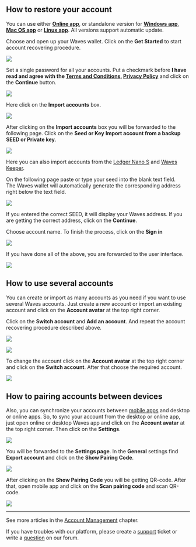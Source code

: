 ## How to restore your account

You can use either [**Online app**](https://dex.wavesplatform.com), or standalone version for [**Windows app**](https://wavesplatform.com/files/WavesDEX-win.zip), [**Mac OS app**](https://wavesplatform.com/files/WavesDEX-mac.dmg) or [**Linux app**](https://wavesplatform.com/files/WavesDEX-linux.deb). All versions support automatic update.

Choose and open up your Waves wallet. Click on the **Get Started** to start account recovering procedure.

![](/_assets/account_restoring_01.png)

Set a single password for all your accounts. Put a checkmark before **I have read and agree with the [Terms and Conditions](https://wavesplatform.com/files/docs/Waves_terms_and_conditions.pdf), [Privacy Policy](https://wavesplatform.com/files/docs/Waves_privacy_policy.pdf)** and click on the **Continue** button.

![](/_assets/account_restoring_02.png)

Here click on the **Import accounts** box.

![](/_assets/account_restoring_03.png)

After clicking on the **Import accounts** box you will be forwarded to the following page. Click on the **Seed or Key** **Import account from a backup SEED or Private key**.

![](/_assets/account_restoring_05.png)

Here you can also import accounts from the [Ledger Nano S](/waves-client/account-management/ledger-nano.md) and [Waves Keeper](/waves-keeper/about-waves-keeper.md).

On the following page paste or type your seed into the blank text field.  
The Waves wallet will automatically generate the corresponding address right below the text field.

![](/_assets/account_restoring_06.png)

If you entered the correct SEED, it will display your Waves address. If you are getting the correct address, click on the **Continue**.

Choose account name. To finish the process, click on the **Sign in**

![](/_assets/account_restoring_07.png)

If you have done all of the above, you are forwarded to the user interface.

![](/_assets/account_restoring_08.png)

## How to use several accounts

You can create or import as many accounts as you need if you want to use several Waves accounts. Just create a new account or import an existing account and click on the **Account avatar** at the top right corner.

Click on the **Switch account** and **Add an account**. And repeat the account recovering procedure described above.

![](/_assets/account_restoring_04.png)

![](/_assets/account_restoring_04.1.png)

To change the account click on the **Account avatar** at the top right corner and click on the **Switch account**. After that choose the required account.

![](/_assets/account_restoring_04.2.png)

## How to pairing accounts between devices

Also, you can synchronize your accounts between [mobile apps](/waves-client/mobile-apps.md) and desktop or online apps. So, to sync your account from the desktop or online app, just open online or desktop Waves app and click on the **Account avatar** at the top right corner. Then click on the **Settings**.

![](/_assets/account_restoring_04.png)

You will be forwarded to the **Settings page**. In the **General** settings find **Export account** and click on the **Show Pairing Code**.

![](/_assets/account_restoring_09.png)

After clicking on the **Show Pairing Code** you will be getting QR-code. After that, open mobile app and click on the **Scan pairing code** and scan QR-code.

![](/_assets/account_restoring_10.png)

---

See more articles in the [Account Management](/waves-client/account-management.md) chapter.

If you have troubles with our platform, please create a [support](https://support.wavesplatform.com/) ticket or write a [question](https://forum.wavesplatform.com/) on our forum.
